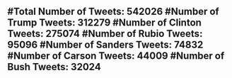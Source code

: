 #Total Number of Tweets: 542026 
#Number of Trump Tweets: 312279
#Number of Clinton Tweets: 275074
#Number of Rubio Tweets: 95096
#Number of Sanders Tweets: 74832
#Number of Carson Tweets: 44009
#Number of Bush Tweets: 32024
---
